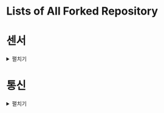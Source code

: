 # Lists of All Forked Repository
# 센서
<details>
    <summary>펼치기</summary>
    
## realsense
* [librealsense](https://github.com/WannaSleep3254/librealsense)

## SICK
### C++
* [Generic C++ library](https://github.com/WannaSleep3254/sick_scan_base)

### SICK_SCAN
* [The driver supports both Linux (native, ROS1, ROS2)](https://github.com/WannaSleep3254/sick_scan_xd)
* [The driver supports ROS1](https://github.com/WannaSleep3254/sick_scan)
* [The driver supports ROS2](https://github.com/WannaSleep3254/sick_scan2)

### SICK_SAFTEYSCANNERS
* [The driver supports ROS1](https://github.com/WannaSleep3254/sick_safetyscanners)
* [The driver supports ROS2](https://github.com/WannaSleep3254/sick_safetyscanners2)

## Pepperl+Fuchs
* [The official driver](https://github.com/WannaSleep3254/pf_lidar_ros_driver)
* [The unofficial driver](https://github.com/WannaSleep3254/pepperl_fuchs)

</details>

# 통신
  <details>
    <summary>펼치기</summary>

## EtherCat
* [EatherCAT Master](https://github.com/WannaSleep3254/SOEM)
* [EatherCAT Slave](https://github.com/WannaSleep3254/SOES)
</details>
